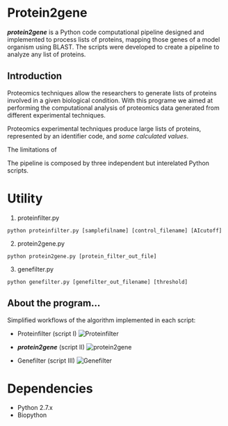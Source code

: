 
# Protein2gene

***protein2gene*** is a Python code computational pipeline designed and implemented to process lists of proteins, mapping those genes of a model organism using BLAST. 
The scripts were developed to create a pipeline to analyze any list of proteins. 

## Introduction

Proteomics techniques allow the researchers to generate lists of proteins involved in a given biological condition. With this programe we aimed at performing the computational analysis of proteomics data generated from different experimental techniques. 

Proteomics experimental techniques produce large lists of proteins, represented by an identifier code, and *some calculated values*.

The limitations of 

The pipeline is composed by three independent but interelated Python scripts. 

# Utility

1. proteinfilter.py

```python proteinfilter.py [samplefilname] [control_filename] [AIcutoff]```

2. protein2gene.py

```python protein2gene.py [protein_filter_out_file]```

3. genefilter.py

```python genefilter.py [genefilter_out_filename] [threshold]```

## About the program...
Simplified workflows of the algorithm implemented in each script:

- Proteinfilter (script I)
![Proteinfilter](proteinfilter.png)

- ***protein2gene*** (script II)
![protein2gene](protein2gene.png)

- Genefilter (script III)
![Genefilter](genefilter.png)

# Dependencies
- Python 2.7.x
- Biopython
